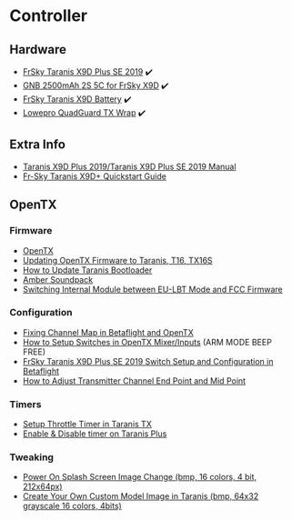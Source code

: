 # Controller

## Hardware

* [FrSky Taranis X9D Plus SE 2019](https://www.frsky-rc.com/product/taranis-x9d-plus-se-2019/) ✔️
* [GNB 2500mAh 2S 5C for FrSky X9D](https://quadcoptersenzo.nl/en/quadcopter_parts/lipo_batteries/gnb-2500mah-2s-5c-for-frsky-x9d) ✔️
* [FrSky Taranis X9D Battery](https://quadcoptersenzo.nl/en/remote_control/rc_others/frsky_taranis_x9d_battery) ✔️
* [Lowepro QuadGuard TX Wrap](https://droneshop.nl/accessoires/lowepro-quadguard-tx-wrap) ✔️

## Extra Info

* [Taranis X9D Plus 2019/Taranis X9D Plus SE 2019 Manual](https://www.frsky-rc.com/wp-content/uploads/Downloads/Manual/X9DP2019/X9D%20Plus%202019%20X9D%20Plus%20SE%202019-Manual.pdf)
* [Fr-Sky Taranis X9D+ Quickstart Guide](https://www.dronetrest.com/t/fr-sky-taranis-x9d-quickstart-guide/899)

## OpenTX

### Firmware

* [OpenTX](http://www.open-tx.org/downloads)
* [Updating OpenTX Firmware to Taranis, T16, TX16S](https://oscarliang.com/flash-opentx-firmware-taranis/)
* [How to Update Taranis Bootloader](https://oscarliang.com/update-taranis-bootloader/)
* [Amber Soundpack](http://hmvc.eu/Amber22.rar)
* [Switching Internal Module between EU-LBT Mode and FCC Firmware](https://fjp.at/projects/fpv/taranis#switching-internal-module-between-eu-lbt-mode-and-fcc-firmware)

### Configuration

* [Fixing Channel Map in Betaflight and OpenTX](https://oscarliang.com/channel-map/)
* [How to Setup Switches in OpenTX Mixer/Inputs](https://oscarliang.com/setup-switch-opentx/) (ARM MODE BEEP FREE)
* [FrSky Taranis X9D Plus SE 2019 Switch Setup and Configuration in Betaflight](https://upinthesky.github.io/2020/01/15/frsky-taranis-x9d-plus-se-2019-switch-setup-and-configuration-in-betaflight.html)
* [How to Adjust Transmitter Channel End Point and Mid Point](https://oscarliang.com/adjust-tx-channel-mid-end-point/)

### Timers

* [Setup Throttle Timer in Taranis TX](https://oscarliang.com/setup-throttle-timer-taranis/)
* [Enable & Disable timer on Taranis Plus](https://forum.flitetest.com/index.php?threads/enable-disable-timer-on-taranis-plus.33010/)

### Tweaking

* [Power On Splash Screen Image Change (bmp, 16 colors, 4 bit, 212x64px)](http://rcdiy.ca/splash-screen-image-change/)
* [Create Your Own Custom Model Image in Taranis (bmp, 64x32 grayscale 16 colors, 4bits)](http://open-txu.org/home/continuing-education/create-your-own-model-image/#:~:text=Model%20images%20displayed%20on%20the,bits%2Fpixel%20(16%20colors))
